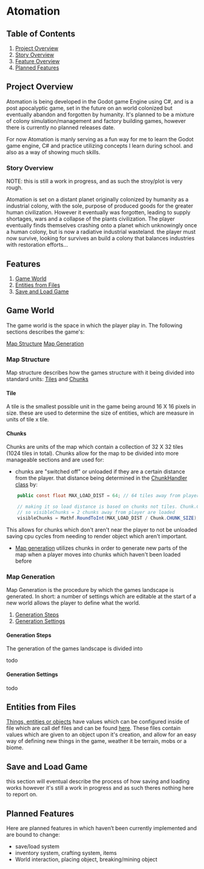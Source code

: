 # Atomation

## Table of Contents
1. [Project Overview](#Project-Overview)
2. [Story Overview](#Story-Overview)
3. [Feature Overview](#Feature-Overview)
4. [Planned Features ](#Planned-Features)

## Project Overview
Atomation is being developed in the Godot game Engine using C#, and is a post apocalyptic game, set in the future on an world
colonized but eventually abandon and forgotten by humanity. It's planned to be a mixture of colony simulation/management and
factory building games, however there is currently no planned releases date.

For now Atomation is manly serving as a fun way for me to learn the Godot game engine, C# and practice utilizing concepts
I learn during school. and also as a way of showing much skills.

### Story Overview
NOTE: this is still a work in progress, and as such the stroy/plot is 
very rough.

Atomation is set on a distant planet originally colonized by humanity as a industrial colony, with the sole,
purpose of produced goods for the greater human civilization. However it eventually was forgotten, leading to
supply shortages, wars and a collapse of the plants civilization. The player eventually finds themselves crashing
onto a planet which unknowingly once a human colony, but is now a radiative industrial wasteland. the player must 
now survive, looking for survives an build a colony that balances industries with restoration efforts...

## Features

1. [Game World](#game-world)
2. [Entities from Files](#Entities-from-Files)
3. [Save and Load Game](#Save-and-Load-Game)

## Game World
The game world is the space in which the player play in. The following sections describes the game's:

[Map Structure](#Map-Structure)
[Map Generation](#Map-Generation)

### Map Structure
Map structure describes how the games structure with it being divided into standard units:
[Tiles](#Tile) and [Chunks](#Chunk)

#### Tile
A tile is the smallest possible unit in the game being around 16 X 16 pixels in size. these are used to determine
the size of entities, which are measure in units of tile x tile.

#### Chunks
Chunks are units of the map which contain a collection of 32 X 32 tiles (1024 tiles in total).
Chunks allow for the map to be divided into more manageable sections and are used for:
* chunks are "switched off" or unloaded if they are a certain distance from the player. that distance
being determined in the [ChunkHandler class](scripts/map/ChunkHandler.cs) by:
``` C#
	public const float MAX_LOAD_DIST = 64; // 64 tiles away from player current position

	// making it so load distance is based on chunks not tiles. Chunk.CHUNK_SIZE = 32 tiles, 
	// so visibleChunks = 2 chunks away from player are loaded
	visibleChunks = Mathf.RoundToInt(MAX_LOAD_DIST / Chunk.CHUNK_SIZE); 
```
This allows for chunks which don't aren't near the player to not be unloaded saving cpu cycles
from needing to render object which aren't important.
* [Map generation](#Map-Generation) utilizes chunks in order to generate new parts of the map when a player moves into 
chunks which haven't been loaded before

### Map Generation
Map Generation is the procedure by which the games landscape is generated. In short: a number of settings  which are editable at the start of a new world allows the player to define what the world.

1. [Generation Steps](#Generation_Steps)
2. [Generation Settings](#Generation_Settings)


#### Generation Steps
The generation of the games landscape is divided into 

todo
#### Generation Settings
todo



## Entities from Files
[Things, entities or objects](scripts/thing) have values which can be configured inside of file which are call def files and can be 
found [here](data/core/defs). These files contain values which are given to an object upon it's creation, and allow for an easy
way of defining new things in the game, weather it be terrain, mobs or a biome.

## Save and Load Game
this section will eventual describe the process of how saving and loading works however it's still a work 
in progress and as such theres nothing here to report on.

## Planned Features 
Here are planned features in which haven’t been currently implemented and are bound to change:

* save/load system
* inventory system, crafting system, items
* World interaction, placing object, breaking/mining object
